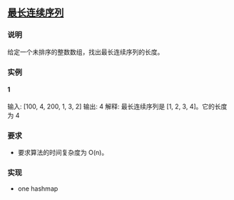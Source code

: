 ## [最长连续序列](https://leetcode-cn.com/problems/longest-consecutive-sequence/)
### 说明

给定一个未排序的整数数组，找出最长连续序列的长度。

### 实例
#### 1

输入: [100, 4, 200, 1, 3, 2]
输出: 4
解释: 最长连续序列是 [1, 2, 3, 4]。它的长度为 4

### 要求

* 要求算法的时间复杂度为 O(n)。

### 实现
* one hashmap